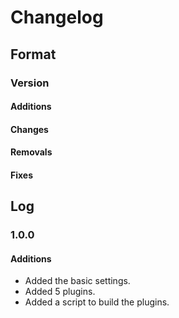 # Changelog

## Format

### Version

#### Additions

#### Changes

#### Removals

#### Fixes

## Log

### 1.0.0

#### Additions

- Added the basic settings.
- Added 5 plugins.
- Added a script to build the plugins.
